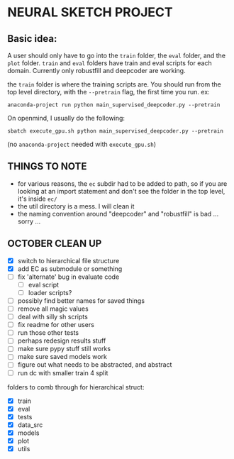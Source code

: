 # NEURAL SKETCH PROJECT

## Basic idea:
A user should only have to go into the `train` folder, the `eval` folder, and the `plot` folder.
`train` and `eval` folders have train and eval scripts for each domain.
Currently only robustfill and deepcoder are working.


the `train` folder is where the training scripts are. You should run from the top level directory, with the `--pretrain` flag, the first time you run. ex:
```
anaconda-project run python main_supervised_deepcoder.py --pretrain
```
On openmind, I usually do the following:
```
sbatch execute_gpu.sh python main_supervised_deepcoder.py --pretrain
```
(no `anaconda-project` needed with `execute_gpu.sh`)



## THINGS TO NOTE
- for various reasons, the `ec` subdir had to be added to path, so if you are looking at an import statement and don't see the folder in the top level, it's inside `ec/`
- the util directory is a mess. I will clean it
- the naming convention around "deepcoder" and "robustfill" is bad ... sorry ...

## OCTOBER CLEAN UP
- [X] switch to hierarchical file structure
- [X] add EC as submodule or something
- [ ] fix 'alternate' bug in evaluate code
	- [ ] eval script
	- [ ] loader scripts?
- [ ] possibly find better names for saved things
- [ ] remove all magic values
- [ ] deal with silly sh scripts
- [ ] fix readme for other users
- [ ] run those other tests
- [ ] perhaps redesign results stuff
- [ ] make sure pypy stuff still works
- [ ] make sure saved models work
- [ ] figure out what needs to be abstracted, and abstract
- [ ] run dc with smaller train 4 split

folders to comb through for hierarchical struct:
- [X] train
- [X] eval
- [X] tests
- [X] data_src
- [X] models
- [X] plot
- [X] utils
